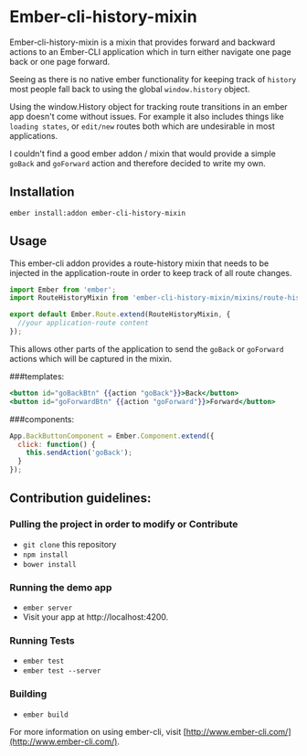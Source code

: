 # Ember-cli-history-mixin
Ember-cli-history-mixin is a mixin that provides forward and backward actions
to an Ember-CLI application which in turn either navigate one page back or one
page forward.


Seeing as there is no native ember functionality for keeping track of `history`
most people fall back to using the global `window.history` object.

Using the window.History object for tracking route transitions in an ember app
doesn't come without issues. For example it also includes things
like `loading states`, or `edit/new` routes both which are undesirable in most
applications.

I couldn't find a good ember addon / mixin that would provide a simple `goBack`
and `goForward` action and therefore decided to write my own.


## Installation

`ember install:addon ember-cli-history-mixin`

## Usage
This ember-cli addon provides a route-history mixin that needs to be injected in
the application-route in order to keep track of all route changes.

```javascript
import Ember from 'ember';
import RouteHistoryMixin from 'ember-cli-history-mixin/mixins/route-history';

export default Ember.Route.extend(RouteHistoryMixin, {
  //your application-route content
});
```

This allows other parts of the application to send the `goBack` or `goForward`
actions which will be captured in the mixin.

###templates:

```handlebars
<button id="goBackBtn" {{action "goBack"}}>Back</button>
<button id="goForwardBtn" {{action "goForward"}}>Forward</button>
```

###components:

```javascript
App.BackButtonComponent = Ember.Component.extend({
  click: function() {
    this.sendAction('goBack');
  }
});
```
## Contribution guidelines:

### Pulling the project in order to modify or Contribute

* `git clone` this repository
* `npm install`
* `bower install`

### Running the demo app

* `ember server`
* Visit your app at http://localhost:4200.

### Running Tests

* `ember test`
* `ember test --server`

### Building

* `ember build`

For more information on using ember-cli, visit [http://www.ember-cli.com/](http://www.ember-cli.com/).

